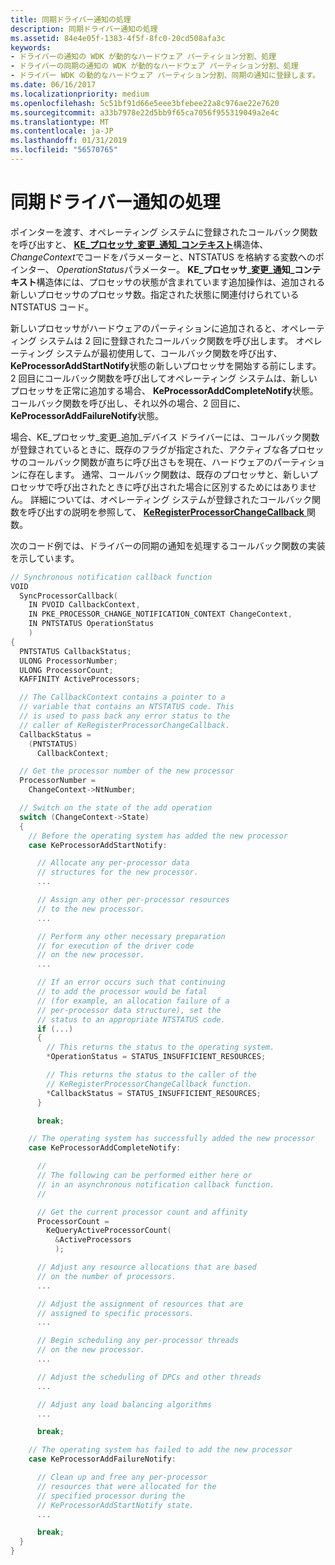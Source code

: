 ```yaml
---
title: 同期ドライバー通知の処理
description: 同期ドライバー通知の処理
ms.assetid: 84e4e05f-1383-4f5f-8fc0-20cd508afa3c
keywords:
- ドライバーの通知の WDK が動的なハードウェア パーティション分割、処理
- ドライバーの同期の通知の WDK が動的なハードウェア パーティション分割、処理
- ドライバー WDK の動的なハードウェア パーティション分割、同期の通知に登録します。
ms.date: 06/16/2017
ms.localizationpriority: medium
ms.openlocfilehash: 5c51bf91d66e5eee3bfebee22a8c976ae22e7620
ms.sourcegitcommit: a33b7978e22d5bb9f65ca7056f955319049a2e4c
ms.translationtype: MT
ms.contentlocale: ja-JP
ms.lasthandoff: 01/31/2019
ms.locfileid: "56570765"
---
```

# <a name="processing-a-synchronous-driver-notification"></a>同期ドライバー通知の処理


ポインターを渡す、オペレーティング システムに登録されたコールバック関数を呼び出すと、 [ **KE\_プロセッサ\_変更\_通知\_コンテキスト**](https://msdn.microsoft.com/library/windows/hardware/ff554229)構造体、 *ChangeContext*でコードをパラメーターと、NTSTATUS を格納する変数へのポインター、 *OperationStatus*パラメーター。 **KE\_プロセッサ\_変更\_通知\_コンテキスト**構造体には、プロセッサの状態が含まれています追加操作は、追加される新しいプロセッサのプロセッサ数。指定された状態に関連付けられている NTSTATUS コード。

新しいプロセッサがハードウェアのパーティションに追加されると、オペレーティング システムは 2 回に登録されたコールバック関数を呼び出します。 オペレーティング システムが最初使用して、コールバック関数を呼び出す、 **KeProcessorAddStartNotify**状態の新しいプロセッサを開始する前にします。 2 回目にコールバック関数を呼び出してオペレーティング システムは、新しいプロセッサを正常に追加する場合、 **KeProcessorAddCompleteNotify**状態。 コールバック関数を呼び出し、それ以外の場合、2 回目に、 **KeProcessorAddFailureNotify**状態。

場合、KE\_プロセッサ\_変更\_追加\_デバイス ドライバーには、コールバック関数が登録されているときに、既存のフラグが指定された、アクティブな各プロセッサのコールバック関数が直ちに呼び出さもを現在、ハードウェアのパーティションに存在します。 通常、コールバック関数は、既存のプロセッサと、新しいプロセッサで呼び出されたときに呼び出された場合に区別するためにはありません。 詳細については、オペレーティング システムが登録されたコールバック関数を呼び出すの説明を参照して、 [ **KeRegisterProcessorChangeCallback** ](https://msdn.microsoft.com/library/windows/hardware/ff553120)関数。

次のコード例では、ドライバーの同期の通知を処理するコールバック関数の実装を示しています。

```cpp
// Synchronous notification callback function
VOID
  SyncProcessorCallback(
    IN PVOID CallbackContext,
    IN PKE_PROCESSOR_CHANGE_NOTIFICATION_CONTEXT ChangeContext,
    IN PNTSTATUS OperationStatus
    )
{
  PNTSTATUS CallbackStatus;
  ULONG ProcessorNumber;
  ULONG ProcessorCount;
  KAFFINITY ActiveProcessors;

  // The CallbackContext contains a pointer to a
  // variable that contains an NTSTATUS code. This
  // is used to pass back any error status to the
  // caller of KeRegisterProcessorChangeCallback.
  CallbackStatus =
    (PNTSTATUS)
      CallbackContext;

  // Get the processor number of the new processor
  ProcessorNumber =
    ChangeContext->NtNumber;

  // Switch on the state of the add operation
  switch (ChangeContext->State)
  {
    // Before the operating system has added the new processor
    case KeProcessorAddStartNotify:

      // Allocate any per-processor data
      // structures for the new processor.
      ...

      // Assign any other per-processor resources
      // to the new processor.
      ...

      // Perform any other necessary preparation
      // for execution of the driver code
      // on the new processor.
      ...

      // If an error occurs such that continuing
      // to add the processor would be fatal
      // (for example, an allocation failure of a
      // per-processor data structure), set the
      // status to an appropriate NTSTATUS code.
      if (...)
      {
        // This returns the status to the operating system.
        *OperationStatus = STATUS_INSUFFICIENT_RESOURCES;

        // This returns the status to the caller of the
        // KeRegisterProcessorChangeCallback function.
        *CallbackStatus = STATUS_INSUFFICIENT_RESOURCES;
      }

      break;

    // The operating system has successfully added the new processor
    case KeProcessorAddCompleteNotify:

      //
      // The following can be performed either here or
      // in an asynchronous notification callback function.
      //

      // Get the current processor count and affinity
      ProcessorCount =
        KeQueryActiveProcessorCount(
          &ActiveProcessors
          );

      // Adjust any resource allocations that are based
      // on the number of processors.
      ...

      // Adjust the assignment of resources that are
      // assigned to specific processors.
      ...

      // Begin scheduling any per-processor threads
      // on the new processor.
      ...

      // Adjust the scheduling of DPCs and other threads
      ...

      // Adjust any load balancing algorithms
      ...

      break;

    // The operating system has failed to add the new processor
    case KeProcessorAddFailureNotify:

      // Clean up and free any per-processor
      // resources that were allocated for the
      // specified processor during the
      // KeProcessorAddStartNotify state.
      ...

      break;
  }
}
```

 

 




